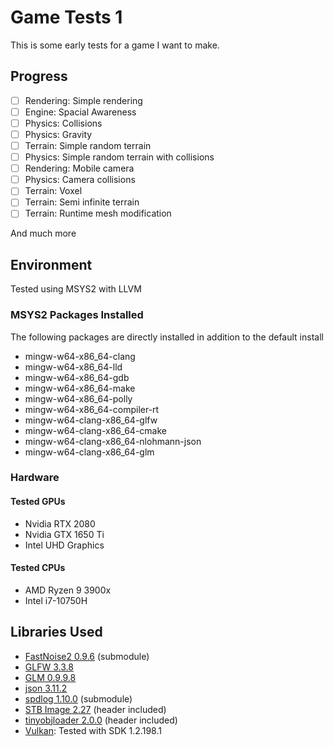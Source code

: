 # Game Tests 1
This is some early tests for a game I want to make.
## Progress
- [ ] Rendering: Simple rendering
- [ ] Engine: Spacial Awareness
- [ ] Physics: Collisions
- [ ] Physics: Gravity
- [ ] Terrain: Simple random terrain
- [ ] Physics: Simple random terrain with collisions
- [ ] Rendering: Mobile camera
- [ ] Physics: Camera collisions
- [ ] Terrain: Voxel
- [ ] Terrain: Semi infinite terrain
- [ ] Terrain: Runtime mesh modification

And much more
## Environment
Tested using MSYS2 with LLVM
### MSYS2 Packages Installed
The following packages are directly installed in addition to the default install
* mingw-w64-x86_64-clang
* mingw-w64-x86_64-lld
* mingw-w64-x86_64-gdb
* mingw-w64-x86_64-make
* mingw-w64-x86_64-polly
* mingw-w64-x86_64-compiler-rt
* mingw-w64-clang-x86_64-glfw
* mingw-w64-clang-x86_64-cmake
* mingw-w64-clang-x86_64-nlohmann-json
* mingw-w64-clang-x86_64-glm
### Hardware
#### Tested GPUs
* Nvidia RTX 2080
* Nvidia GTX 1650 Ti
* Intel UHD Graphics
#### Tested CPUs
* AMD Ryzen 9 3900x
* Intel i7-10750H
## Libraries Used
* [FastNoise2 0.9.6](https://github.com/Auburn/FastNoise2) (submodule)
* [GLFW 3.3.8](https://www.glfw.org/)
* [GLM 0.9.9.8](https://github.com/g-truc/glm)
* [json 3.11.2](https://github.com/nlohmann/json)
* [spdlog 1.10.0](https://github.com/gabime/spdlog) (submodule)
* [STB Image 2.27](https://github.com/nothings/stb) (header included)
* [tinyobjloader 2.0.0](https://github.com/tinyobjloader/tinyobjloader) (header included)
* [Vulkan](https://www.khronos.org/vulkan/): Tested with SDK 1.2.198.1
